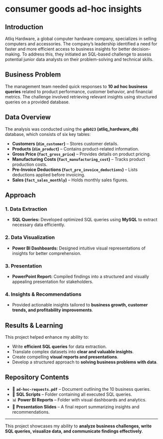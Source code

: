 # consumer goods ad-hoc insights

## Introduction
Atliq Hardware, a global computer hardware company, specializes in selling computers and accessories. The company’s leadership identified a need for faster and more efficient access to business insights for better decision-making. To address this, they initiated an SQL-based challenge to assess potential junior data analysts on their problem-solving and technical skills.

## Business Problem
The management team needed quick responses to **10 ad hoc business queries** related to product performance, customer behavior, and financial metrics. The challenge involved retrieving relevant insights using structured queries on a provided database.

## Data Overview
The analysis was conducted using the **`gdb023` (atliq_hardware_db)** database, which consists of six key tables:
- **Customers (`dim_customer`)** – Stores customer details.
- **Products (`dim_product`)** – Contains product-related information.
- **Gross Price (`fact_gross_price`)** – Provides details on product pricing.
- **Manufacturing Costs (`fact_manufacturing_cost`)** – Tracks product production costs.
- **Pre-Invoice Deductions (`fact_pre_invoice_deductions`)** – Lists deductions applied before invoicing.
- **Sales (`fact_sales_monthly`)** – Holds monthly sales figures.

## Approach
### 1. Data Extraction
- **SQL Queries:** Developed optimized SQL queries using **MySQL** to extract necessary data efficiently.

### 2. Data Visualization
- **Power BI Dashboards:** Designed intuitive visual representations of insights for better comprehension.

### 3. Presentation
- **PowerPoint Report:** Compiled findings into a structured and visually appealing presentation for stakeholders.

### 4. Insights & Recommendations
- Provided actionable insights tailored to **business growth, customer trends, and profitability improvements**.

## Results & Learning
This project helped enhance my ability to:
- Write **efficient SQL queries** for data extraction.
- Translate complex datasets into **clear and valuable insights**.
- Create compelling **visual reports and presentations**.
- Develop a structured approach to **solving business problems with data**.

## Repository Contents
- 📄 **`ad-hoc-requests.pdf`** – Document outlining the 10 business queries.
- 💾 **SQL Scripts** – Folder containing all executed SQL queries.
- 📊 **Power BI Reports** – Folder with visual dashboards and analytics.
- 📑 **Presentation Slides** – A final report summarizing insights and recommendations.

---
This project showcases my ability to **analyze business challenges, write SQL queries, visualize data, and communicate findings effectively**.

